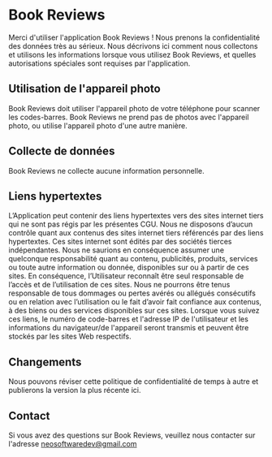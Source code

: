 # Book Reviews

Merci d'utiliser l'application Book Reviews ! Nous prenons la confidentialité des données très au sérieux. Nous décrivons ici comment nous collectons et utilisons les informations lorsque vous utilisez Book Reviews, et quelles autorisations spéciales sont requises par l'application.

## Utilisation de l'appareil photo
Book Reviews doit utiliser l'appareil photo de votre téléphone pour scanner les codes-barres. Book Reviews ne prend pas de photos avec l'appareil photo, ou utilise l'appareil photo d'une autre manière.

## Collecte de données
Book Reviews ne collecte aucune information personnelle.

## Liens hypertextes
L’Application peut contenir des liens hypertextes vers des sites internet tiers qui ne sont pas régis par les présentes CGU. 
Nous ne disposons d’aucun contrôle quant aux contenus des sites internet tiers référencés par des liens hypertextes. Ces sites internet sont édités par des sociétés tierces indépendantes. Nous ne saurions en conséquence assumer une quelconque responsabilité quant au contenu, publicités, produits, services ou toute autre information ou donnée, disponibles sur ou à partir de ces sites. En conséquence, l’Utilisateur reconnaît être seul responsable de l’accès et de l’utilisation de ces sites. Nous ne pourrons être tenus responsable de tous dommages ou pertes avérés ou allégués consécutifs ou en relation avec l’utilisation ou le fait d’avoir fait confiance aux contenus, à des biens ou des services disponibles sur ces sites. 
Lorsque vous suivez ces liens, le numéro de code-barres et l'adresse IP de l'utilisateur et les informations du navigateur/de l'appareil seront transmis et peuvent être stockés par les sites Web respectifs.

## Changements
Nous pouvons réviser cette politique de confidentialité de temps à autre et publierons la version la plus récente ici.

## Contact
Si vous avez des questions sur Book Reviews, veuillez nous contacter sur l'adresse neosoftwaredev@gmail.com

